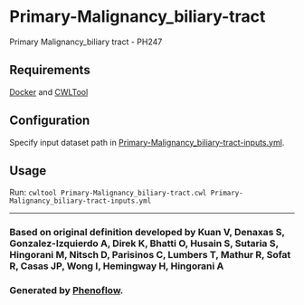 # Primary-Malignancy_biliary-tract

Primary Malignancy_biliary tract - PH247

## Requirements

[Docker](https://docs.docker.com/install/) and [CWLTool](https://github.com/common-workflow-language/cwltool#install)

## Configuration

Specify input dataset path in [Primary-Malignancy_biliary-tract-inputs.yml](Primary-Malignancy_biliary-tract-inputs.yml).

## Usage

Run: `cwltool Primary-Malignancy_biliary-tract.cwl Primary-Malignancy_biliary-tract-inputs.yml`

***

### Based on original definition developed by Kuan V, Denaxas S, Gonzalez-Izquierdo A, Direk K, Bhatti O, Husain S, Sutaria S, Hingorani M, Nitsch D, Parisinos C, Lumbers T, Mathur R, Sofat R, Casas JP, Wong I, Hemingway H, Hingorani A
### Generated by [Phenoflow](https://kclhi.org/phenoflow).
